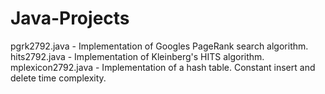 # Java-Projects

pgrk2792.java - Implementation of Googles PageRank search algorithm.
hits2792.java - Implementation of Kleinberg's HITS algorithm.
mplexicon2792.java - Implementation of a hash table.  Constant insert and delete time complexity.



